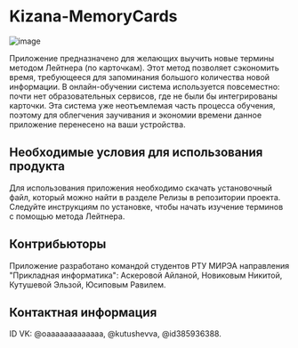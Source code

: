 # Kizana-MemoryCards
![image](https://user-images.githubusercontent.com/126325189/226197039-9c5d3169-97d3-46a2-bb9d-ad38ce0c8543.png)

Приложение предназначено для желающих выучить новые термины методом Лейтнера (по карточкам). Этот метод позволяет сэкономить время, требующееся для запоминания большого количества новой информации. В онлайн-обучении система используется повсеместно: почти нет образовательных сервисов, где не были бы интегрированы карточки. Эта система уже неотъемлемая часть процесса обучения, поэтому для облегчения заучивания и экономии времени данное приложение перенесено на ваши устройства.
## Необходимые условия для использования продукта
Для использования приложения необходимо скачать установочный файл, который можно найти в разделе Релизы в репозитории проекта. Следуйте инструкциям по установке, чтобы начать изучение терминов с помощью метода Лейтнера.
## Контрибьюторы
Приложение разработано командой студентов РТУ МИРЭА направления "Прикладная информатика": Аскеровой Айланой, Новиковым Никитой, Кутушевой Эльзой, Юсиповым Равилем.
## Контактная информация
ID VK: @oaaaaaaaaaaaaa, @kutushevva, @id385936388.
